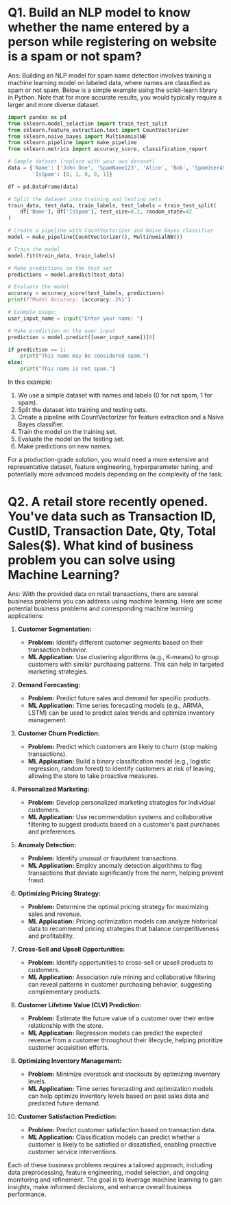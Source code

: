 # Q1. Build an NLP model to know whether the name entered by a person while registering on website is a spam or not spam?
Ans: Building an NLP model for spam name detection involves training a machine learning model on labeled data, where names are classified as spam or not spam. Below is a simple example using the scikit-learn library in Python. Note that for more accurate results, you would typically require a larger and more diverse dataset.

```python
import pandas as pd
from sklearn.model_selection import train_test_split
from sklearn.feature_extraction.text import CountVectorizer
from sklearn.naive_bayes import MultinomialNB
from sklearn.pipeline import make_pipeline
from sklearn.metrics import accuracy_score, classification_report

# Sample dataset (replace with your own dataset)
data = {'Name': ['John Doe', 'SpamName123', 'Alice', 'Bob', 'SpamUser456'],
        'IsSpam': [0, 1, 0, 0, 1]}

df = pd.DataFrame(data)

# Split the dataset into training and testing sets
train_data, test_data, train_labels, test_labels = train_test_split(
    df['Name'], df['IsSpam'], test_size=0.2, random_state=42
)

# Create a pipeline with CountVectorizer and Naive Bayes classifier
model = make_pipeline(CountVectorizer(), MultinomialNB())

# Train the model
model.fit(train_data, train_labels)

# Make predictions on the test set
predictions = model.predict(test_data)

# Evaluate the model
accuracy = accuracy_score(test_labels, predictions)
print(f"Model Accuracy: {accuracy:.2%}")

# Example usage:
user_input_name = input("Enter your name: ")

# Make prediction on the user input
prediction = model.predict([user_input_name])[0]

if prediction == 1:
    print("This name may be considered spam.")
else:
    print("This name is not spam.")
```

In this example:

1. We use a simple dataset with names and labels (0 for not spam, 1 for spam).
2. Split the dataset into training and testing sets.
3. Create a pipeline with CountVectorizer for feature extraction and a Naive Bayes classifier.
4. Train the model on the training set.
5. Evaluate the model on the testing set.
6. Make predictions on new names.

For a production-grade solution, you would need a more extensive and representative dataset, feature engineering, hyperparameter tuning, and potentially more advanced models depending on the complexity of the task.


# Q2. A retail store recently opened. You've data such as Transaction ID, CustID, Transaction Date, Qty, Total Sales($). What kind of business problem you can solve using Machine Learning?
Ans: With the provided data on retail transactions, there are several business problems you can address using machine learning. Here are some potential business problems and corresponding machine learning applications:

1. **Customer Segmentation:**
   - **Problem:** Identify different customer segments based on their transaction behavior.
   - **ML Application:** Use clustering algorithms (e.g., K-means) to group customers with similar purchasing patterns. This can help in targeted marketing strategies.

2. **Demand Forecasting:**
   - **Problem:** Predict future sales and demand for specific products.
   - **ML Application:** Time series forecasting models (e.g., ARIMA, LSTM) can be used to predict sales trends and optimize inventory management.

3. **Customer Churn Prediction:**
   - **Problem:** Predict which customers are likely to churn (stop making transactions).
   - **ML Application:** Build a binary classification model (e.g., logistic regression, random forest) to identify customers at risk of leaving, allowing the store to take proactive measures.

4. **Personalized Marketing:**
   - **Problem:** Develop personalized marketing strategies for individual customers.
   - **ML Application:** Use recommendation systems and collaborative filtering to suggest products based on a customer's past purchases and preferences.

5. **Anomaly Detection:**
   - **Problem:** Identify unusual or fraudulent transactions.
   - **ML Application:** Employ anomaly detection algorithms to flag transactions that deviate significantly from the norm, helping prevent fraud.

6. **Optimizing Pricing Strategy:**
   - **Problem:** Determine the optimal pricing strategy for maximizing sales and revenue.
   - **ML Application:** Pricing optimization models can analyze historical data to recommend pricing strategies that balance competitiveness and profitability.

7. **Cross-Sell and Upsell Opportunities:**
   - **Problem:** Identify opportunities to cross-sell or upsell products to customers.
   - **ML Application:** Association rule mining and collaborative filtering can reveal patterns in customer purchasing behavior, suggesting complementary products.

8. **Customer Lifetime Value (CLV) Prediction:**
   - **Problem:** Estimate the future value of a customer over their entire relationship with the store.
   - **ML Application:** Regression models can predict the expected revenue from a customer throughout their lifecycle, helping prioritize customer acquisition efforts.

9. **Optimizing Inventory Management:**
   - **Problem:** Minimize overstock and stockouts by optimizing inventory levels.
   - **ML Application:** Time series forecasting and optimization models can help optimize inventory levels based on past sales data and predicted future demand.

10. **Customer Satisfaction Prediction:**
    - **Problem:** Predict customer satisfaction based on transaction data.
    - **ML Application:** Classification models can predict whether a customer is likely to be satisfied or dissatisfied, enabling proactive customer service interventions.

Each of these business problems requires a tailored approach, including data preprocessing, feature engineering, model selection, and ongoing monitoring and refinement. The goal is to leverage machine learning to gain insights, make informed decisions, and enhance overall business performance.

